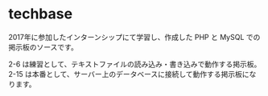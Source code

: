 # techbase
2017年に参加したインターンシップにて学習し、作成した PHP と MySQL での掲示板のソースです。

2-6 は練習として、テキストファイルの読み込み・書き込みで動作する掲示板。  
2-15 は本番として、サーバー上のデータベースに接続して動作する掲示板になります。
